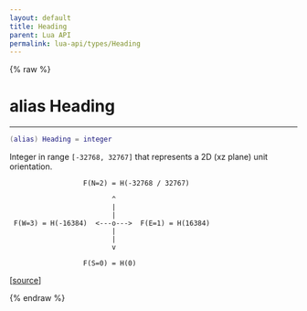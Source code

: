 ```yaml
---
layout: default
title: Heading
parent: Lua API
permalink: lua-api/types/Heading
---
```


{% raw %}

# alias Heading
---



```lua
(alias) Heading = integer
```




Integer in range `[-32768, 32767]` that represents a 2D (xz plane) unit
orientation.

```
                  F(N=2) = H(-32768 / 32767)

                         ^
                         |
                         |
 F(W=3) = H(-16384)  <---o--->  F(E=1) = H(16384)
                         |
                         |
                         v

                  F(S=0) = H(0)
```

[<a href="https://github.com/rhys-vdw/RecoilEngine/blob/39a0440f8b3d03a340a3db9cfeb2e589c3e7d595/rts/Lua/LuaSyncedCtrl.cpp#L3970-L3988" target="_blank">source</a>]


{% endraw %}